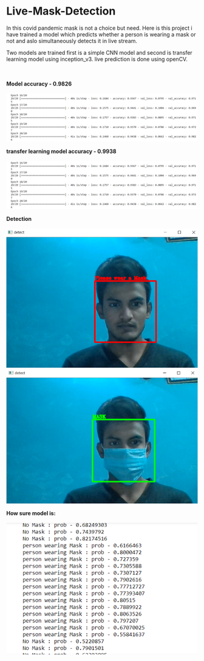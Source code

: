 # Live-Mask-Detection
In this covid pandemic mask is not a choice but need. Here is this project i have trained a model which predicts whether a person is wearing a mask or not and aslo simultaneously detects it in live stream.

Two models are trained first is a simple CNN model and second is transfer learning model using inception_v3.
live prediction is done using openCV.
<br>
<br>
<br>

**Model accuracy - 0.9826**<br><br>
![alt text](https://github.com/ankurawat4/Live-Mask-Detection/blob/main/fig_2.png)

**transfer learning model accuracy - 0.9938**<br><br>
![alt text](https://github.com/ankurawat4/Live-Mask-Detection/blob/main/fig_2.png)

**Detection**<br><br>
![alt text](https://github.com/ankurawat4/Live-Mask-Detection/blob/main/fig_3.png)
![alt text](https://github.com/ankurawat4/Live-Mask-Detection/blob/main/fig_4.png)

**How sure model is:**<br><br>
![alt text](https://github.com/ankurawat4/Live-Mask-Detection/blob/main/fig_5.png)

